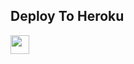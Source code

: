 ## Deploy To Heroku

<a href="https://heroku.com/deploy?template=https://github.com/Rajmaterbot/txt-to-vdo">
     <img height="30px" src="https://img.shields.io/badge/Deploy%20To%20Heroku-blueviolet?style=for-the-badge&logo=heroku">
  </a>
